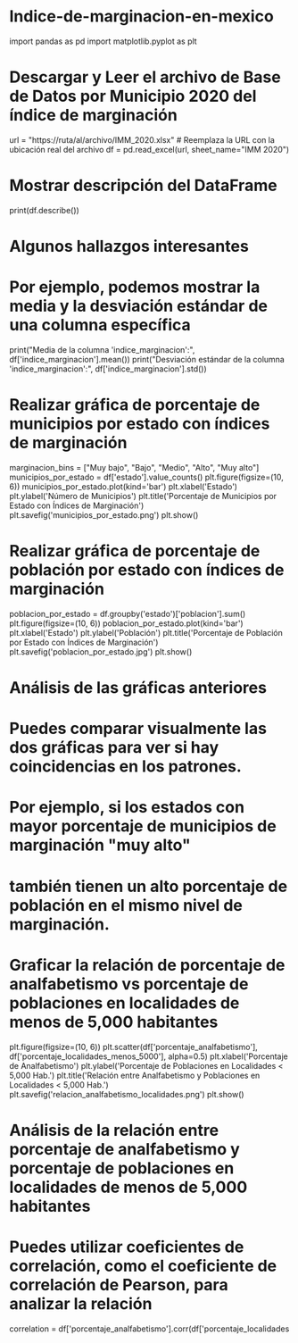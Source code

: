# Indice-de-marginacion-en-mexico
import pandas as pd
import matplotlib.pyplot as plt

# Descargar y Leer el archivo de Base de Datos por Municipio 2020 del índice de marginación
url = "https://ruta/al/archivo/IMM_2020.xlsx"  # Reemplaza la URL con la ubicación real del archivo
df = pd.read_excel(url, sheet_name="IMM 2020")

# Mostrar descripción del DataFrame
print(df.describe())

# Algunos hallazgos interesantes
# Por ejemplo, podemos mostrar la media y la desviación estándar de una columna específica
print("Media de la columna 'indice_marginacion':", df['indice_marginacion'].mean())
print("Desviación estándar de la columna 'indice_marginacion':", df['indice_marginacion'].std())

# Realizar gráfica de porcentaje de municipios por estado con índices de marginación
marginacion_bins = ["Muy bajo", "Bajo", "Medio", "Alto", "Muy alto"]
municipios_por_estado = df['estado'].value_counts()
plt.figure(figsize=(10, 6))
municipios_por_estado.plot(kind='bar')
plt.xlabel('Estado')
plt.ylabel('Número de Municipios')
plt.title('Porcentaje de Municipios por Estado con Índices de Marginación')
plt.savefig('municipios_por_estado.png')
plt.show()

# Realizar gráfica de porcentaje de población por estado con índices de marginación
poblacion_por_estado = df.groupby('estado')['poblacion'].sum()
plt.figure(figsize=(10, 6))
poblacion_por_estado.plot(kind='bar')
plt.xlabel('Estado')
plt.ylabel('Población')
plt.title('Porcentaje de Población por Estado con Índices de Marginación')
plt.savefig('poblacion_por_estado.jpg')
plt.show()

# Análisis de las gráficas anteriores
# Puedes comparar visualmente las dos gráficas para ver si hay coincidencias en los patrones.
# Por ejemplo, si los estados con mayor porcentaje de municipios de marginación "muy alto"
# también tienen un alto porcentaje de población en el mismo nivel de marginación.

# Graficar la relación de porcentaje de analfabetismo vs porcentaje de poblaciones en localidades de menos de 5,000 habitantes
plt.figure(figsize=(10, 6))
plt.scatter(df['porcentaje_analfabetismo'], df['porcentaje_localidades_menos_5000'], alpha=0.5)
plt.xlabel('Porcentaje de Analfabetismo')
plt.ylabel('Porcentaje de Poblaciones en Localidades < 5,000 Hab.')
plt.title('Relación entre Analfabetismo y Poblaciones en Localidades < 5,000 Hab.')
plt.savefig('relacion_analfabetismo_localidades.png')
plt.show()

# Análisis de la relación entre porcentaje de analfabetismo y porcentaje de poblaciones en localidades de menos de 5,000 habitantes
# Puedes utilizar coeficientes de correlación, como el coeficiente de correlación de Pearson, para analizar la relación
correlation = df['porcentaje_analfabetismo'].corr(df['porcentaje_localidades
